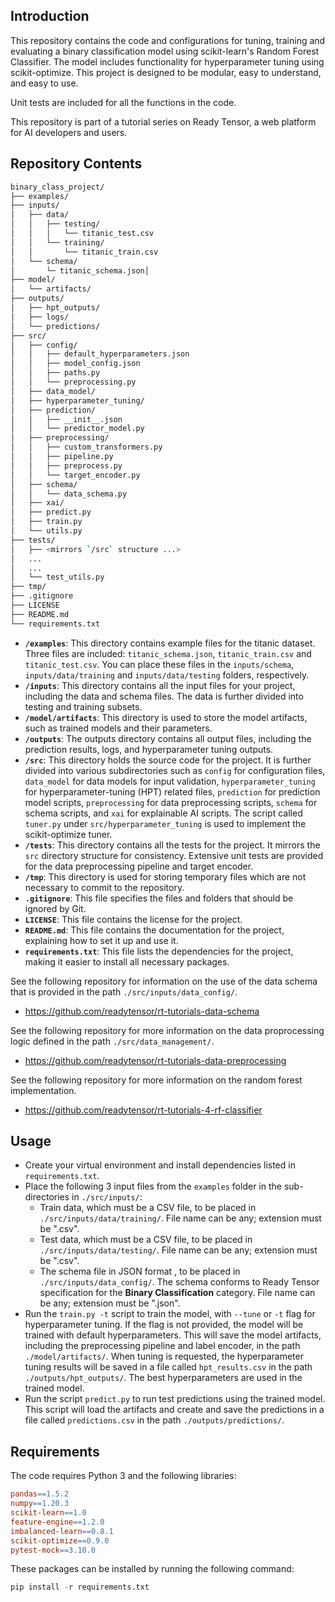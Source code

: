 ## Introduction

This repository contains the code and configurations for tuning, training and evaluating a binary classification model using scikit-learn's Random Forest Classifier. The model includes functionality for hyperparameter tuning using scikit-optimize. This project is designed to be modular, easy to understand, and easy to use.

Unit tests are included for all the functions in the code.

This repository is part of a tutorial series on Ready Tensor, a web platform for AI developers and users.

## Repository Contents

```bash
binary_class_project/
├── examples/
├── inputs/
│   ├── data/
│   │   ├── testing/
│   │   │   └── titanic_test.csv
│   │   └── training/
│   │       └── titanic_train.csv
│   └── schema/
│       └─ titanic_schema.json│
├── model/
│   └── artifacts/
├── outputs/
│   ├── hpt_outputs/
│   ├── logs/
│   └── predictions/
├── src/
│   ├── config/
│   │   ├── default_hyperparameters.json
│   │   ├── model_config.json
│   │   ├── paths.py
│   │   └── preprocessing.py
│   ├── data_model/
│   ├── hyperparameter_tuning/
│   ├── prediction/
│   │   ├── __init__.json
│   │   └── predictor_model.py
│   ├── preprocessing/
│   │   ├── custom_transformers.py
│   │   ├── pipeline.py
│   │   ├── preprocess.py
│   │   └── target_encoder.py
│   ├── schema/
│   │   └── data_schema.py
│   ├── xai/
│   ├── predict.py
│   ├── train.py
│   └── utils.py
├── tests/
│   ├── <mirrors `/src` structure ...>
│   ...
│   ...
│   └── test_utils.py
├── tmp/
├── .gitignore
├── LICENSE
├── README.md
└── requirements.txt
```

- **`/examples`**: This directory contains example files for the titanic dataset. Three files are included: `titanic_schema.json`, `titanic_train.csv` and `titanic_test.csv`. You can place these files in the `inputs/schema`, `inputs/data/training` and `inputs/data/testing` folders, respectively.
- **`/inputs`**: This directory contains all the input files for your project, including the data and schema files. The data is further divided into testing and training subsets.
- **`/model/artifacts`**: This directory is used to store the model artifacts, such as trained models and their parameters.
- **`/outputs`**: The outputs directory contains all output files, including the prediction results, logs, and hyperparameter tuning outputs.
- **`/src`**: This directory holds the source code for the project. It is further divided into various subdirectories such as `config` for configuration files, `data_model` for data models for input validation, `hyperparameter_tuning` for hyperparameter-tuning (HPT) related files, `prediction` for prediction model scripts, `preprocessing` for data preprocessing scripts, `schema` for schema scripts, and `xai` for explainable AI scripts. The script called `tuner.py` under `src/hyperparameter_tuning` is used to implement the scikit-optimize tuner.
- **`/tests`**: This directory contains all the tests for the project. It mirrors the `src` directory structure for consistency. Extensive unit tests are provided for the data preprocessing pipeline and target encoder.
- **`/tmp`**: This directory is used for storing temporary files which are not necessary to commit to the repository.
- **`.gitignore`**: This file specifies the files and folders that should be ignored by Git.
- **`LICENSE`**: This file contains the license for the project.
- **`README.md`**: This file contains the documentation for the project, explaining how to set it up and use it.
- **`requirements.txt`**: This file lists the dependencies for the project, making it easier to install all necessary packages.

See the following repository for information on the use of the data schema that is provided in the path `./src/inputs/data_config/`.

- https://github.com/readytensor/rt-tutorials-data-schema

See the following repository for more information on the data proprocessing logic defined in the path `./src/data_management/`.

- https://github.com/readytensor/rt-tutorials-data-preprocessing

See the following repository for more information on the random forest implementation.

- https://github.com/readytensor/rt-tutorials-4-rf-classifier

## Usage

- Create your virtual environment and install dependencies listed in `requirements.txt`.
- Place the following 3 input files from the `examples` folder in the sub-directories in `./src/inputs/`:
  - Train data, which must be a CSV file, to be placed in `./src/inputs/data/training/`. File name can be any; extension must be ".csv".
  - Test data, which must be a CSV file, to be placed in `./src/inputs/data/testing/`. File name can be any; extension must be ".csv".
  - The schema file in JSON format , to be placed in `./src/inputs/data_config/`. The schema conforms to Ready Tensor specification for the **Binary Classification** category. File name can be any; extension must be ".json".
- Run the `train.py -t` script to train the model, with `--tune` or `-t` flag for hyperparameter tuning. If the flag is not provided, the model will be trained with default hyperparameters. This will save the model artifacts, including the preprocessing pipeline and label encoder, in the path `./model/artifacts/`. When tuning is requested, the hyperparameter tuning results will be saved in a file called `hpt_results.csv` in the path `./outputs/hpt_outputs/`. The best hyperparameters are used in the trained model.
- Run the script `predict.py` to run test predictions using the trained model. This script will load the artifacts and create and save the predictions in a file called `predictions.csv` in the path `./outputs/predictions/`.

## Requirements

The code requires Python 3 and the following libraries:

```makefile
pandas==1.5.2
numpy==1.20.3
scikit-learn==1.0
feature-engine==1.2.0
imbalanced-learn==0.8.1
scikit-optimize==0.9.0
pytest-mock==3.10.0
```

These packages can be installed by running the following command:

```python
pip install -r requirements.txt
```
